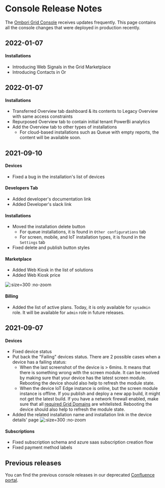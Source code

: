 # Console Release Notes
The [Ombori Grid Console](https://console.omborigrid.com) receives updates frequently. This page contains all the console changes that were deployed in production recently.

## 2022-01-07
#### Installations
- Introducing Web Signals in the Grid Marketplace
- Introducing Contacts in Or

## 2022-01-07
#### Installations
- Transferred Overview tab dashboard & its contents to Legacy Overview with same access constraints
- Repurposed Overview tab to contain initial tenant PowerBi analytics
- Add the Overview tab to other types of installations
  - For cloud-based installations such as Queue with empty reports, the content will be available soon.

## 2021-09-10

#### Devices
- Fixed a bug in the installation's list of devices

#### Developers Tab
- Added developer's documentation link
- Added Developer's slack link

#### Installations
- Moved the installation delete button
  - For queue installations, it is found in `Other configurations` tab
  - For screen, mobile, and IoT installation types, it is found in the `Settings` tab
- Fixed delete and publish button styles

#### Marketplace
- Added Web Kiosk in the list of solutions
- Added Web Kiosk price

![](/assets/20210910-webkiosk.png ":size=300 :no-zoom")

#### Billing
- Added the list of active plans. Today, it is only available for `sysadmin` role. It will be available for `admin` role in future releases.


## 2021-09-07

#### Devices
- Fixed device status
- Put back the "Failing" devices status. There are 2 possible cases when a device has a failing status:
  - When the last screenshot of the device is > 6mins. It means that there is something wrong with the screen module. It can be resolved by making sure that your device has the latest screen module. Rebooting the device should also help to refresh the module state.
  - When the device IoT Edge instance is online, but the screen module instance is offline. If you publish and deploy a new app build, it might not get the latest build. If you have a network firewall enabled, make sure that all [required Grid Domains](/general/network-requirements) are whitelisted. Rebooting the device should also help to refresh the module state.
- Added the related installation name and installation link in the device details' page
![](/assets/20210907-related.png ":size=300 :no-zoom")

#### Subscriptions
- Fixed subscription schema and azure saas subscription creation flow
- Fixed payment method labels

## Previous releases
You can find the previous console releases in our deprecated [Confluence portal](https://ombori.atlassian.net/wiki/spaces/OAKB/pages/582057985/Grid+Console+Releases).
